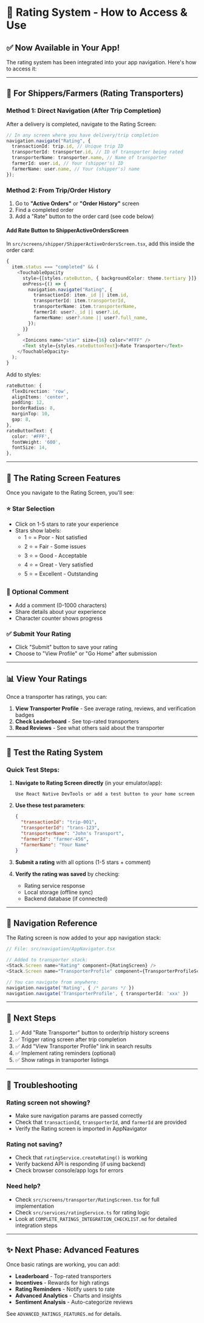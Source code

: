 # 🌟 Rating System - How to Access & Use

## ✅ Now Available in Your App!

The rating system has been integrated into your app navigation. Here's how to access it:

---

## 📱 For Shippers/Farmers (Rating Transporters)

### Method 1: Direct Navigation (After Trip Completion)

After a delivery is completed, navigate to the Rating Screen:

```typescript
// In any screen where you have delivery/trip completion
navigation.navigate("Rating", {
  transactionId: trip.id, // Unique trip ID
  transporterId: transporter.id, // ID of transporter being rated
  transporterName: transporter.name, // Name of transporter
  farmerId: user.id, // Your (shipper's) ID
  farmerName: user.name, // Your (shipper's) name
});
```

### Method 2: From Trip/Order History

1. Go to **"Active Orders"** or **"Order History"** screen
2. Find a completed order
3. Add a "Rate" button to the order card (see code below)

#### Add Rate Button to ShipperActiveOrdersScreen

In `src/screens/shipper/ShipperActiveOrdersScreen.tsx`, add this inside the order card:

```typescript
{
  item.status === "completed" && (
    <TouchableOpacity
      style={[styles.rateButton, { backgroundColor: theme.tertiary }]}
      onPress={() => {
        navigation.navigate("Rating", {
          transactionId: item._id || item.id,
          transporterId: item.transporterId,
          transporterName: item.transporterName,
          farmerId: user?._id || user?.id,
          farmerName: user?.name || user?.full_name,
        });
      }}
    >
      <Ionicons name="star" size={16} color="#FFF" />
      <Text style={styles.rateButtonText}>Rate Transporter</Text>
    </TouchableOpacity>
  );
}
```

Add to styles:

```typescript
rateButton: {
  flexDirection: 'row',
  alignItems: 'center',
  padding: 12,
  borderRadius: 8,
  marginTop: 10,
  gap: 8,
},
rateButtonText: {
  color: '#FFF',
  fontWeight: '600',
  fontSize: 14,
},
```

---

## 🎯 The Rating Screen Features

Once you navigate to the Rating Screen, you'll see:

### ⭐ Star Selection

- Click on 1-5 stars to rate your experience
- Stars show labels:
  - 1 ⭐ = Poor - Not satisfied
  - 2 ⭐ = Fair - Some issues
  - 3 ⭐ = Good - Acceptable
  - 4 ⭐ = Great - Very satisfied
  - 5 ⭐ = Excellent - Outstanding

### 💬 Optional Comment

- Add a comment (0-1000 characters)
- Share details about your experience
- Character counter shows progress

### ✅ Submit Your Rating

- Click "Submit" button to save your rating
- Choose to "View Profile" or "Go Home" after submission

---

## 📊 View Your Ratings

Once a transporter has ratings, you can:

1. **View Transporter Profile** - See average rating, reviews, and verification badges
2. **Check Leaderboard** - See top-rated transporters
3. **Read Reviews** - See what others said about the transporter

---

## 🧪 Test the Rating System

### Quick Test Steps:

1. **Navigate to Rating Screen directly** (in your emulator/app):

   ```
   Use React Native DevTools or add a test button to your home screen
   ```

2. **Use these test parameters**:

   ```json
   {
     "transactionId": "trip-001",
     "transporterId": "trans-123",
     "transporterName": "John's Transport",
     "farmerId": "farmer-456",
     "farmerName": "Your Name"
   }
   ```

3. **Submit a rating** with all options (1-5 stars + comment)

4. **Verify the rating was saved** by checking:
   - Rating service response
   - Local storage (offline sync)
   - Backend database (if connected)

---

## 🔗 Navigation Reference

The Rating screen is now added to your app navigation stack:

```typescript
// File: src/navigation/AppNavigator.tsx

// Added to transporter stack:
<Stack.Screen name="Rating" component={RatingScreen} />
<Stack.Screen name="TransporterProfile" component={TransporterProfileScreen} />

// You can navigate from anywhere:
navigation.navigate('Rating', { /* params */ })
navigation.navigate('TransporterProfile', { transporterId: 'xxx' })
```

---

## 📝 Next Steps

1. ✅ Add "Rate Transporter" button to order/trip history screens
2. ✅ Trigger rating screen after trip completion
3. ✅ Add "View Transporter Profile" link in search results
4. ✅ Implement rating reminders (optional)
5. ✅ Show ratings in transporter listings

---

## 🐛 Troubleshooting

### Rating screen not showing?

- Make sure navigation params are passed correctly
- Check that `transactionId`, `transporterId`, and `farmerId` are provided
- Verify the Rating screen is imported in AppNavigator

### Rating not saving?

- Check that `ratingService.createRating()` is working
- Verify backend API is responding (if using backend)
- Check browser console/app logs for errors

### Need help?

- Check `src/screens/transporter/RatingScreen.tsx` for full implementation
- Check `src/services/ratingService.ts` for rating logic
- Look at `COMPLETE_RATINGS_INTEGRATION_CHECKLIST.md` for detailed integration steps

---

## ✨ Next Phase: Advanced Features

Once basic ratings are working, you can add:

- **Leaderboard** - Top-rated transporters
- **Incentives** - Rewards for high ratings
- **Rating Reminders** - Notify users to rate
- **Advanced Analytics** - Charts and insights
- **Sentiment Analysis** - Auto-categorize reviews

See `ADVANCED_RATINGS_FEATURES.md` for details.
